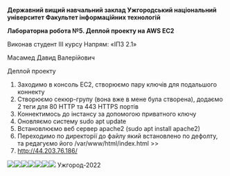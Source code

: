 ﻿**Державний вищий навчальний заклад
Ужгородський національний університет
Факультет інформаційних технологій**











**Лабораторна робота №5. Деплой проекту на AWS EC2** 






Виконав студент ІІІ курсу
Напрям: «ІПЗ 2.1»

Масамед Давид Валерійович





Деплой проекту

1. Заходимо в консоль EC2, створюємо пару ключів для подальшого коннекту
1. Створюємо секюр-групу (вона вже в мене була створена), додаємо 2 теги для 80 HTTP та 443 HTTPS портів
1. Коннектимось до інстансу за допомогою приватного ключу
1. Оновляємо систему sudo apt update 
1. Встановлюємо веб сервер apache2 (sudo apt install apache2)
1. Переходимо по директорії до файлу який встановлено по дефолту, та редагуємо його /var/www/html/index.html >> 
1. http://44.203.76.186/


![](Aspose.Words.947aa25d-e61a-4325-8037-eaa99bd17404.001.png)![](Aspose.Words.947aa25d-e61a-4325-8037-eaa99bd17404.002.png)![](Aspose.Words.947aa25d-e61a-4325-8037-eaa99bd17404.003.png)![](Aspose.Words.947aa25d-e61a-4325-8037-eaa99bd17404.004.png)![](Aspose.Words.947aa25d-e61a-4325-8037-eaa99bd17404.005.png)![](Aspose.Words.947aa25d-e61a-4325-8037-eaa99bd17404.006.png)![](Aspose.Words.947aa25d-e61a-4325-8037-eaa99bd17404.007.png)
Ужгород-2022
